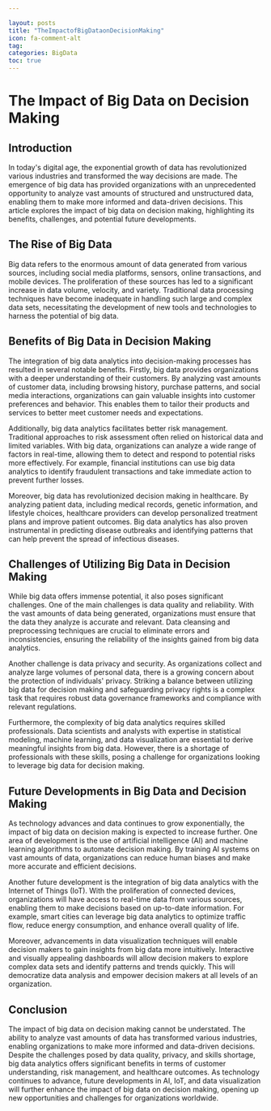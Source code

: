 ```yaml
---

layout: posts
title: "TheImpactofBigDataonDecisionMaking"
icon: fa-comment-alt
tag:      
categories: BigData
toc: true
---
```




# The Impact of Big Data on Decision Making

## Introduction

In today's digital age, the exponential growth of data has revolutionized various industries and transformed the way decisions are made. The emergence of big data has provided organizations with an unprecedented opportunity to analyze vast amounts of structured and unstructured data, enabling them to make more informed and data-driven decisions. This article explores the impact of big data on decision making, highlighting its benefits, challenges, and potential future developments.

## The Rise of Big Data

Big data refers to the enormous amount of data generated from various sources, including social media platforms, sensors, online transactions, and mobile devices. The proliferation of these sources has led to a significant increase in data volume, velocity, and variety. Traditional data processing techniques have become inadequate in handling such large and complex data sets, necessitating the development of new tools and technologies to harness the potential of big data.

## Benefits of Big Data in Decision Making

The integration of big data analytics into decision-making processes has resulted in several notable benefits. Firstly, big data provides organizations with a deeper understanding of their customers. By analyzing vast amounts of customer data, including browsing history, purchase patterns, and social media interactions, organizations can gain valuable insights into customer preferences and behavior. This enables them to tailor their products and services to better meet customer needs and expectations.

Additionally, big data analytics facilitates better risk management. Traditional approaches to risk assessment often relied on historical data and limited variables. With big data, organizations can analyze a wide range of factors in real-time, allowing them to detect and respond to potential risks more effectively. For example, financial institutions can use big data analytics to identify fraudulent transactions and take immediate action to prevent further losses.

Moreover, big data has revolutionized decision making in healthcare. By analyzing patient data, including medical records, genetic information, and lifestyle choices, healthcare providers can develop personalized treatment plans and improve patient outcomes. Big data analytics has also proven instrumental in predicting disease outbreaks and identifying patterns that can help prevent the spread of infectious diseases.

## Challenges of Utilizing Big Data in Decision Making

While big data offers immense potential, it also poses significant challenges. One of the main challenges is data quality and reliability. With the vast amounts of data being generated, organizations must ensure that the data they analyze is accurate and relevant. Data cleansing and preprocessing techniques are crucial to eliminate errors and inconsistencies, ensuring the reliability of the insights gained from big data analytics.

Another challenge is data privacy and security. As organizations collect and analyze large volumes of personal data, there is a growing concern about the protection of individuals' privacy. Striking a balance between utilizing big data for decision making and safeguarding privacy rights is a complex task that requires robust data governance frameworks and compliance with relevant regulations.

Furthermore, the complexity of big data analytics requires skilled professionals. Data scientists and analysts with expertise in statistical modeling, machine learning, and data visualization are essential to derive meaningful insights from big data. However, there is a shortage of professionals with these skills, posing a challenge for organizations looking to leverage big data for decision making.

## Future Developments in Big Data and Decision Making

As technology advances and data continues to grow exponentially, the impact of big data on decision making is expected to increase further. One area of development is the use of artificial intelligence (AI) and machine learning algorithms to automate decision making. By training AI systems on vast amounts of data, organizations can reduce human biases and make more accurate and efficient decisions.

Another future development is the integration of big data analytics with the Internet of Things (IoT). With the proliferation of connected devices, organizations will have access to real-time data from various sources, enabling them to make decisions based on up-to-date information. For example, smart cities can leverage big data analytics to optimize traffic flow, reduce energy consumption, and enhance overall quality of life.

Moreover, advancements in data visualization techniques will enable decision makers to gain insights from big data more intuitively. Interactive and visually appealing dashboards will allow decision makers to explore complex data sets and identify patterns and trends quickly. This will democratize data analysis and empower decision makers at all levels of an organization.

## Conclusion

The impact of big data on decision making cannot be understated. The ability to analyze vast amounts of data has transformed various industries, enabling organizations to make more informed and data-driven decisions. Despite the challenges posed by data quality, privacy, and skills shortage, big data analytics offers significant benefits in terms of customer understanding, risk management, and healthcare outcomes. As technology continues to advance, future developments in AI, IoT, and data visualization will further enhance the impact of big data on decision making, opening up new opportunities and challenges for organizations worldwide.